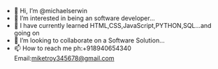 - 👋 Hi, I’m @michaelserwin
- 👀 I’m interested in being an software developer...
- 🌱 I have currently learned  HTML,CSS,JavaScript,PYTHON,SQL...and going on
- 💞️ I’m looking to collaborate on a Software Solution...
- 📫 How to reach me ph:+918940654340 Email:miketroy345678@gmail.com

<!---
michaelserwin/michaelserwin is a ✨ special ✨ repository because its `README.md` (this file) appears on your GitHub profile.
You can click the Preview link to take a look at your changes.
--->
